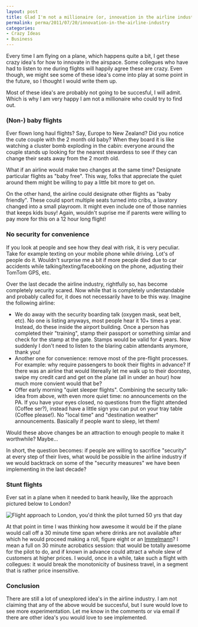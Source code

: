 ```yaml
---
layout: post
title: Glad I'm not a millionaire (or, innovation in the airline industry)
permalink: perma/2011/07/20/innovation-in-the-airline-industry
categories:
- Crazy Ideas
- Business
---
```


Every time I am flying on a plane, which happens quite a bit, I get these crazy
idea's for how to innovate in the airspace. Some collegues who have had to
listen to me during flights will happily agree these are crazy. Even though, we
might see some of these idea's come into play at some point in the future, so I
thought I would write them up. 

Most of these idea's are probably not going to be succesful, I will admit.
Which is why I am very happy I am not a millionaire who could try to find out.


### (Non-) baby flights

Ever flown long haul flights? Say, Europe to New Zealand? Did you notice the
cute couple with the 2 month old baby? When they board it is like watching a
cluster bomb exploding in the cabin: everyone around the couple stands up
looking for the nearest stewardess to see if they can change their seats away
from the 2 month old.

What if an airline would make two changes at the same time? Designate
particular flights as "baby free". This way, folks that appreciate the quiet
around them might be willing to pay a little bit more to get on.

On the other hand, the airline could designate other flights as "baby
friendly". These could sport multiple seats turned into cribs, a lavatory
changed into a small playroom. It might even include one of those nannies that
keeps kids busy! Again, wouldn't suprise me if parents were willing to pay more
for this on a 12 hour long flight!

### No security for convenience

If you look at people and see how they deal with risk, it is very peculiar.
Take for example texting on your mobile phone while driving. Lot's of people do
it. Wouldn't surprise me a bit if more people died due to car accidents while
talking/texting/facebooking on the phone, adjusting their TomTom GPS, etc.

Over the last decade the airline industry, rightfully so, has become completely
security scared. Now while that is completely understandable and probably
called for, it does not necessarily have to be this way. Imagine the following
airline:

* We do away with the security boarding talk (oxygen mask, seat belt, etc).
  No one is listing anyways, most people hear it 10+ times a year. Instead, do
  these inside the airport building. Once a person has completed their
  "training", stamp their passport or something simlar and check for the stamp
  at the gate. Stamps would be valid for 4 years. Now suddenly I don't need to
  listen to the blaring cabin attendants anymore, thank you!
* Another one for convenience: remove most of the pre-flight processes. For
  example: why require passengers to book their flights in advance? If there
  was an airline that would litereally let me walk up to their doorstep, swipe
  my credit card and get on the plane (all in under an hour) how much more
  convient would that be?
* Offer early morning "quiet sleeper flights". Combining the security talk-idea from
  above, with even more quiet time: no announcements on the PA. If you have
  your eyes closed, no questions from the flight attended (Coffee ser?),
  instead have a little sign you can put on your tray table (Coffee please!).
  No "local time" and "destination weather" announcements. Basically if people
  want to sleep, let them!

Would these above changes be an attraction to enough people to make it
worthwhile? Maybe...

In short, the question becomes: if people are willing to sacrifice "security"
at every step of their lives, what would be possible in the airline industry if
we would backtrack on some of the "security measures" we have been implementing
in the last decade?

### Stunt flights

Ever sat in a plane when it needed to bank heavily, like the approach pictured
below to London?

![Flight approach to London, you'd think the pilot turned 50 yrs that day][flight]

At that point in time I was thinking how awesome it would be if the plane would
call off a 30 minute time span where drinks are not available after which he
would proceed making a roll, figure eight or an
[Immelmann](http://en.wikipedia.org/wiki/Immelmann_turn)? I mean a full on 30
minute acrobatics session: that would be totally awesome for the pilot to do,
and if known in advance could attract a whole slew of customers at higher
prices. I would, once in a while, take such a flight with collegues: it would
break the monotonicity of business travel, in a segment that is rather price
insensitive.

### Conclusion

There are still a lot of unexplored idea's in the airline industry. I am not
claiming that any of the above would be succesful, but I sure would love to see
more experimentation. Let me know in the comments or via email if there are
other idea's you would love to see implemented.


[flight]: {{site.baseurl}}/photos/flight-approach.jpg
